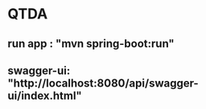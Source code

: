 # QTDA
## run app : "mvn spring-boot:run"
## swagger-ui: "http://localhost:8080/api/swagger-ui/index.html"
